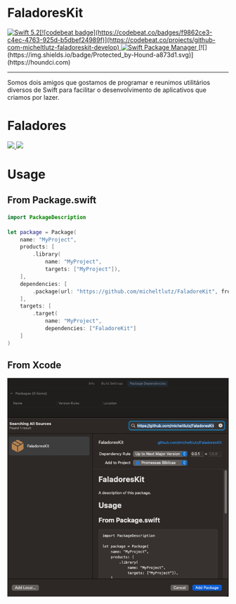 # FaladoresKit

<a href="https://swift.org">
        <img src="http://img.shields.io/badge/swift-5.2+-brightgreen.svg" alt="Swift 5.2">[![codebeat badge](https://codebeat.co/badges/f9862ce3-c4ec-4763-925d-b5dbef24989f)](https://codebeat.co/projects/github-com-micheltlutz-faladoreskit-develop)
<a href="https://swift.org/package-manager">
<img src="https://img.shields.io/badge/swiftpm-compatible-brightgreen.svg?style=flat" alt="Swift Package Manager" />
</a>[![](https://img.shields.io/badge/Protected_by-Hound-a873d1.svg)](https://houndci.com)

------------

Somos dois amigos que gostamos de programar e reunimos utilitários diversos de Swift para facilitar o desenvolvimento de aplicativos que criamos por lazer.


# Faladores

<a 
    data-amt="50" 
    data-since="05/11/22" 
    href="https://github.com/zionix357">
    <img src="https://avatars.githubusercontent.com/u/5609018?v=4" width="60px">
</a>
<a 
    data-amt="50" 
    data-since="05/11/22" 
    href="https://github.com/micheltlutz">
    <img src="https://avatars.githubusercontent.com/u/536630?v=4" width="60px">
</a>

# Usage

## From Package.swift

```swift
import PackageDescription

let package = Package(
    name: "MyProject",
    products: [
        .library(
            name: "MyProject",
            targets: ["MyProject"]),
    ],
    dependencies: [
        .package(url: "https://github.com/micheltlutz/FaladoreKit", from: "0.0.1")
    ],
    targets: [
        .target(
            name: "MyProject",
            dependencies: ["FaladoreKit"]
    ]
)
```

## From Xcode

![](doc/faladoreskit-xcode.png)
